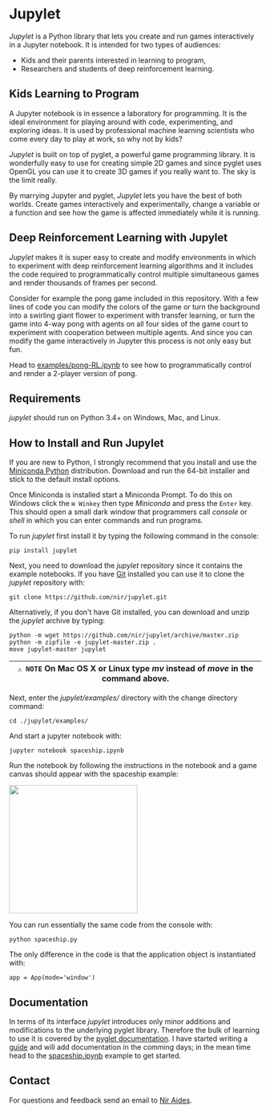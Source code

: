 # Jupylet

*Jupylet* is a Python library that lets you create and run games interactively
in a Jupyter notebook. It is intended for two types of audiences:

* Kids and their parents interested in learning to program,
* Researchers and students of deep reinforcement learning.


## Kids Learning to Program

A Jupyter notebook is in essence a laboratory for programming. It is the ideal
environment for playing around with code, experimenting, and exploring ideas.
It is used by professional machine learning scientists who come every day to
play at work, so why not by kids?

*Jupylet* is built on top of pyglet, a powerful game programming library. It is
wonderfully easy to use for creating simple 2D games and since pyglet uses
OpenGL you can use it to create 3D games if you really want to. The sky is the
limit really.

By marrying Jupyter and pyglet, *Jupylet* lets you have the best of both
worlds. Create games interactively and experimentally, change a variable or a
function and see how the game is affected immediately while it is running.

## Deep Reinforcement Learning with Jupylet

*Jupylet* makes it is super easy to create and modify environments in which to
experiment with deep reinforcement learning algorithms and it includes the code
required to programmatically control multiple simultaneous games and render
thousands of frames per second.

Consider for example the pong game included in this repository. With a few
lines of code you can modify the colors of the game or turn the background into
a swirling giant flower to experiment with transfer learning, or turn the game
into 4-way pong with agents on all four sides of the game court to experiment
with cooperation between multiple agents. And since you can modify the game
interactively in Jupyter this process is not only easy but fun.  

Head to [examples/pong-RL.ipynb](https://github.com/nir/jupylet/blob/master/examples/pong-RL.ipynb) to see how to programmatically control and render a 2-player version of pong.

## Requirements

_jupylet_ should run on Python 3.4+ on Windows, Mac, and Linux.

## How to Install and Run Jupylet

If you are new to Python, I strongly recommend that you install and use the
[Miniconda Python](https://docs.conda.io/en/latest/miniconda.html)
distribution. Download and run the 64-bit installer and stick to the default
install options.

Once Miniconda is installed start a Miniconda Prompt. To do this on Windows
click the `⊞ Winkey` then type *Miniconda* and press the
`Enter` key. This should open a small dark window that programmers
call *console* or *shell* in which you can enter commands and run programs.

To run *jupylet* first install it by typing the following command in the
console:

    pip install jupylet

Next, you need to download the *jupylet* repository since it contains the
example notebooks. If you have [Git](https://git-scm.com/) installed you
can use it to clone the *jupylet* repository with:

    git clone https://github.com/nir/jupylet.git

Alternatively, if you don't have Git installed, you can download and unzip
the *jupylet* archive by typing:

    python -m wget https://github.com/nir/jupylet/archive/master.zip
    python -m zipfile -e jupylet-master.zip .
    move jupylet-master jupylet

| `⚠️ NOTE` On Mac OS X or Linux type *mv* instead of *move* in the command above. |
| --- |

Next, enter the *jupylet/examples/* directory with the change directory
command:

    cd ./jupylet/examples/

And start a jupyter notebook with:

    jupyter notebook spaceship.ipynb

Run the notebook by following the instructions in the notebook and a game
canvas should appear with the spaceship example:

<img src="https://raw.githubusercontent.com/nir/jupylet/master/docs/images/spaceship.gif" width="256" height="256" />

You can run essentially the same code from the console with:

    python spaceship.py

The only difference in the code is that the application object is instantiated with:

    app = App(mode='window')

## Documentation

In terms of its interface _jupylet_ introduces only minor additions and modifications to the underlying pyglet library. Therefore the bulk of learning to use it is covered by the [pyglet documentation](https://pyglet.readthedocs.io/en/stable/). I have started writing a [guide](https://jupylet.readthedocs.io/en/latest/) and will add documentation in the comming days; in the mean time head to the [spaceship.ipynb](https://github.com/nir/jupylet/blob/master/examples/spaceship.ipynb) example to get started. 

## Contact

For questions and feedback send an email to [Nir Aides](mailto:nir@winpdb.org).
